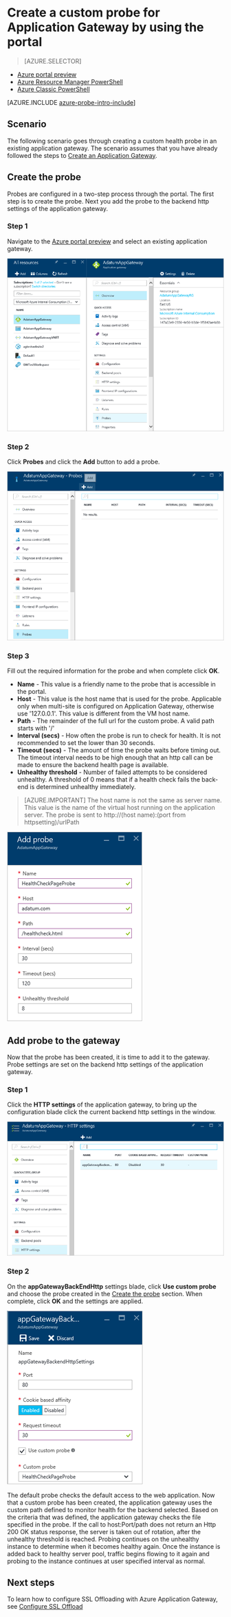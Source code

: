 <properties
    pageTitle="Create a custom probe - Azure Application Gateway - Azure Portal Preview | Azure"
    description="Learn how to create a custom probe for Application Gateway by using the portal"
    services="application-gateway"
    documentationcenter="na"
    author="georgewallace"
    manager="timlt"
    editor=""
    tags="azure-resource-manager" />
<tags
    ms.assetid="33fd5564-43a7-4c54-a9ec-b1235f661f97"
    ms.service="application-gateway"
    ms.devlang="na"
    ms.topic="article"
    ms.tgt_pltfrm="na"
    ms.workload="infrastructure-services"
    ms.date="01/23/2017"
    wacn.date=""
    ms.author="gwallace" />

# Create a custom probe for Application Gateway by using the portal
> [AZURE.SELECTOR]
- [Azure portal preview](/documentation/articles/application-gateway-create-probe-portal/)
- [Azure Resource Manager PowerShell](/documentation/articles/application-gateway-create-probe-ps/)
- [Azure Classic PowerShell](/documentation/articles/application-gateway-create-probe-classic-ps/)

[AZURE.INCLUDE [azure-probe-intro-include](../../includes/application-gateway-create-probe-intro-include.md)]

## Scenario

The following scenario goes through creating a custom health probe in an existing application gateway.
The scenario assumes that you have already followed the steps to [Create an Application Gateway](/documentation/articles/application-gateway-create-gateway-portal/).

## <a name="createprobe"></a>Create the probe

Probes are configured in a two-step process through the portal. The first step is to create the probe. Next you add the probe to the backend http settings of the application gateway.

### Step 1

Navigate to the [Azure portal preview](http://portal.azure.cn) and select an existing application gateway.

![Application Gateway overview][1]

### Step 2

Click **Probes** and click the **Add** button to add a probe.

![Add Probe blade with information filled out][2]

### Step 3

Fill out the required information for the probe and when complete click **OK**.

* **Name** - This value is a friendly name to the probe that is accessible in the portal.
* **Host** - This value is the host name that is used for the probe. Applicable only when multi-site is configured on Application Gateway, otherwise use '127.0.0.1'. This value is different from the VM host name.
* **Path** - The remainder of the full url for the custom probe. A valid path starts with '/'
* **Interval (secs)** - How often the probe is run to check for health. It is not recommended to set the lower than 30 seconds.
* **Timeout (secs)** - The amount of time the probe waits before timing out. The timeout interval needs to be high enough that an http call can be made to ensure the backend health page is available.
* **Unhealthy threshold** - Number of failed attempts to be considered unhealthy. A threshold of 0 means that if a health check fails the back-end is determined unhealthy immediately.

> [AZURE.IMPORTANT]
> The host name is not the same as server name. This value is the name of the virtual host running on the application server. The probe is sent to http://(host name):(port from httpsetting)/urlPath

![probe configuration settings][3]

## Add probe to the gateway

Now that the probe has been created, it is time to add it to the gateway. Probe settings are set on the backend http settings of the application gateway.

### Step 1

Click the **HTTP settings** of the application gateway, to bring up the configuration blade click the current backend http settings in the window.

![https settings window][4]

### Step 2

On the **appGatewayBackEndHttp** settings blade, click **Use custom probe** and choose the probe created in the [Create the probe](#createprobe) section.
When complete, click **OK** and the settings are applied.

![appgatewaybackend settings blade][5]

The default probe checks the default access to the web application. Now that a custom probe has been created, the application gateway uses the custom path defined to monitor health for the backend selected. Based on the criteria that was defined, the application gateway checks the file
specified in the probe. If the call to host:Port/path does not return an Http 200 OK status response, the server is taken out of rotation, after the unhealthy threshold is reached. Probing continues on the unhealthy instance to determine when it becomes healthy again. Once the instance is added back to healthy server pool, traffic begins flowing to it again and probing to the instance continues at user specified interval as normal.

## Next steps

To learn how to configure SSL Offloading with Azure Application Gateway, see [Configure SSL Offload](/documentation/articles/application-gateway-ssl-portal/)

[1]: ./media/application-gateway-create-probe-portal/figure1.png
[2]: ./media/application-gateway-create-probe-portal/figure2.png
[3]: ./media/application-gateway-create-probe-portal/figure3.png
[4]: ./media/application-gateway-create-probe-portal/figure4.png
[5]: ./media/application-gateway-create-probe-portal/figure5.png